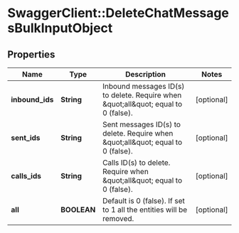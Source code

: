 # SwaggerClient::DeleteChatMessagesBulkInputObject

## Properties
Name | Type | Description | Notes
------------ | ------------- | ------------- | -------------
**inbound_ids** | **String** | Inbound messages ID(s) to delete. Require when \&quot;all\&quot; equal to 0 (false). | [optional] 
**sent_ids** | **String** | Sent messages ID(s) to delete. Require when \&quot;all\&quot; equal to 0 (false). | [optional] 
**calls_ids** | **String** | Calls ID(s) to delete. Require when \&quot;all\&quot; equal to 0 (false). | [optional] 
**all** | **BOOLEAN** | Default is 0 (false). If set to 1 all the entities will be removed. | [optional] 


